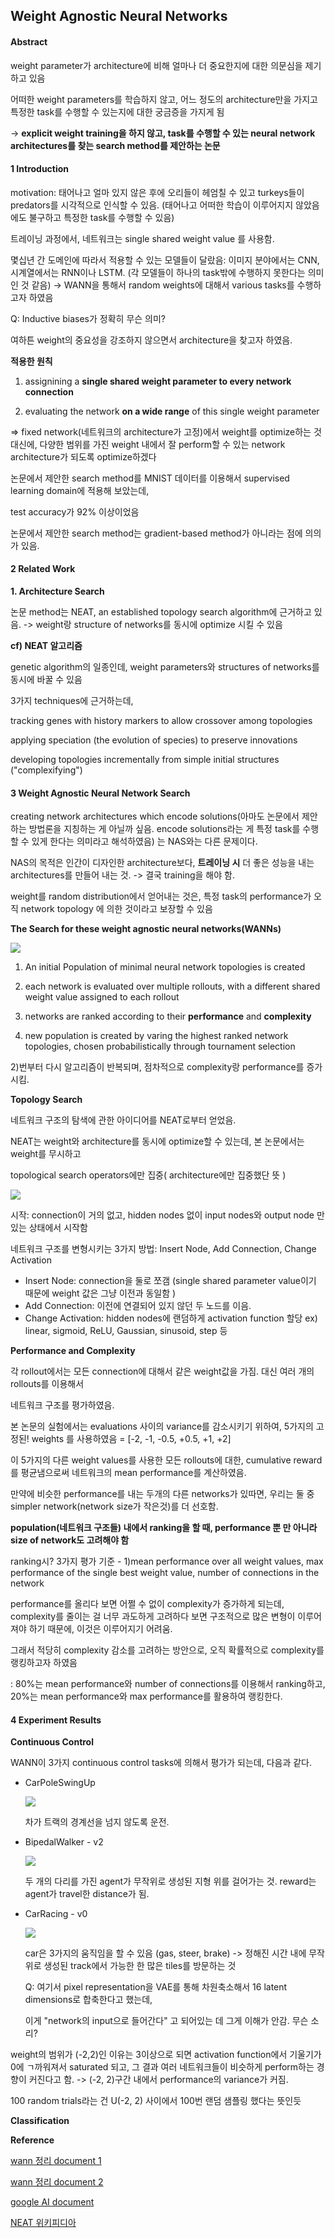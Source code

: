 ## Weight Agnostic Neural Networks  



#### Abstract 

weight parameter가 architecture에 비해 얼마나 더 중요한지에 대한 의문심을 제기하고 있음 

어떠한 weight parameters를 학습하지 않고, 어느 정도의 architecture만을 가지고 특정한 task를 수행할 수 있는지에 대한 궁금증을 가지게 됨  

-> __explicit weight training을 하지 않고, task를 수행할 수 있는 neural network architectures를 찾는 search method를 제안하는 논문__        



#### 1 Introduction    

motivation: 태어나고 얼마 있지 않은 후에 오리들이 헤엄칠 수 있고 turkeys들이 predators를 시각적으로 인식할 수 있음. (태어나고 어떠한 학습이 이루어지지 않았음에도 불구하고 특정한 task를 수행할 수 있음)    

트레이닝 과정에서, 네트워크는 single shared weight value 를 사용함.  

몇십년 간 도메인에 따라서 적용할 수 있는 모델들이 달랐음: 이미지 분야에서는 CNN, 시계열에서는 RNN이나 LSTM. (각 모델들이 하나의 task밖에 수행하지 못한다는 의미인 것 같음)   -> WANN을 통해서 random weights에 대해서 various tasks를 수행하고자 하였음    

Q: Inductive biases가 정확히 무슨 의미?   



여하튼 weight의 중요성을 강조하지 않으면서 architecture을 찾고자 하였음. 

__적용한 원칙__   

1) assignining a __single shared weight parameter to every network connection__       

2) evaluating the network __on a wide range__ of this single weight parameter       

=> fixed network(네트워크의 architecture가 고정)에서 weight를 optimize하는 것 대신에, 다양한 범위를 가진 weight 내에서 잘 perform할 수 있는 network architecture가 되도록 optimize하겠다   



논문에서 제안한 search method를 MNIST 데이터를 이용해서 supervised learning domain에 적용해 보았는데,

test accuracy가 92% 이상이었음    



논문에서 제안한  search method는 gradient-based method가 아니라는 점에 의의가 있음.    



#### 2 Related Work    



__1. Architecture Search__     

논문 method는 NEAT, an established topology search algorithm에 근거하고 있음. -> weight랑 structure of networks를 동시에 optimize 시킬 수 있음   

__cf) NEAT 알고리즘__  

genetic algorithm의 일종인데, weight parameters와 structures of networks를 동시에 바꿀 수 있음  

3가지 techniques에 근거하는데, 

tracking genes with history markers to allow crossover among topologies     

applying speciation (the evolution of species) to preserve innovations    

developing topologies incrementally from simple initial structures ("complexifying")  







#### 3 Weight Agnostic Neural Network Search  

creating network architectures which encode solutions(아마도 논문에서 제안하는 방법론을 지칭하는 게 아닐까 싶음. encode solutions라는 게 특정 task를 수행할 수 있게 한다는 의미라고 해석하였음) 는 NAS와는 다른 문제이다.   



NAS의 목적은 인간이 디자인한 architecture보다, __트레이닝 시__ 더 좋은 성능을 내는 architectures를 만들어 내는 것.  -> 결국 training을 해야 함.     



weight를 random distribution에서 얻어내는 것은, 특정 task의 performance가 오직 network topology 에 의한 것이라고 보장할 수 있음 





__The Search for these weight agnostic neural networks(WANNs)__    



![](image8.png)        

1) An initial Population of minimal neural network topologies is created

2) each network is evaluated over multiple rollouts, with a different shared weight value assigned to each rollout  

3) networks are ranked according to their __performance__  and __complexity__      

4) new population is created by varing the highest ranked network topologies, chosen probabilistically through tournament selection   



2)번부터 다시 알고리즘이 반복되며, 점차적으로 complexity랑 performance를 증가시킴.    



__Topology Search__   

네트워크 구조의 탐색에 관한 아이디어를 NEAT로부터 얻었음.   

NEAT는 weight와 architecture를 동시에 optimize할 수 있는데, 본 논문에서는 weight를 무시하고 

topological search operators에만 집중( architecture에만 집중했단 뜻 )    



![](image2.png)  



시작: connection이 거의 없고, hidden nodes 없이 input nodes와 output node 만 있는 상태에서 시작함   

네트워크 구조를 변형시키는 3가지 방법: Insert Node, Add Connection, Change Activation  

-  Insert Node: connection을 둘로 쪼갬 (single shared parameter value이기 때문에 weight 값은 그냥 이전과 동일함 )  
- Add Connection: 이전에 연결되어 있지 않던 두 노드를 이음.  
- Change Activation: hidden nodes에 랜덤하게 activation function 할당   ex) linear, sigmoid, ReLU, Gaussian, sinusoid, step 등   



__Performance and Complexity__   

각 rollout에서는 모든 connection에 대해서 같은 weight값을 가짐. 대신 여러 개의 rollouts를 이용해서

네트워크 구조를 평가하였음.  

본 논문의 실험에서는 evaluations 사이의 variance를 감소시키기 위하여, 5가지의 고정된! weights 를 사용하였음 = [-2, -1, -0.5, +0.5, +1, +2]   

이 5가지의 다른 weight values를 사용한 모든 rollouts에 대한, cumulative reward를 평균냄으로써 네트워크의 mean performance를 계산하였음.   



만약에 비슷한 performance를 내는 두개의 다른 networks가 있따면, 우리는 둘 중 simpler network(network size가 작은것)를 더 선호함.     

__population(네트워크 구조들) 내에서 ranking을 할 때, performance 뿐 만 아니라 size of network도 고려해야 함__     

ranking시? 3가지 평가 기준 - 1)mean performance over all weight values, max performance of the single best weight value, number of connections in the network    



performance를 올리다 보면 어쩔 수 없이 complexity가 증가하게 되는데, complexity를 줄이는 걸 너무 과도하게 고려하다 보면 구조적으로 많은 변형이 이루어져야 하기 때문에, 이것은 이루어지기 어려움.   

그래서 적당히 complexity 감소를 고려하는 방안으로, 오직 확률적으로 complexity를 랭킹하고자 하였음

: 80%는 mean performance와 number of connections를 이용해서 ranking하고, 20%는 mean performance와 max performance를 활용하여 랭킹한다.       



#### 4 Experiment Results       

__Continuous Control__     

WANN이 3가지 continuous control tasks에 의해서 평가가 되는데, 다음과 같다.

- CarPoleSwingUp  

  ![](CartPoleSwingUp.png)       

  차가 트랙의 경계선을 넘지 않도록 운전. 

- BipedalWalker - v2    

  ![](BipedalWalker_v2.png)     

  두 개의 다리를 가진 agent가 무작위로 생성된 지형 위를 걸어가는 것. reward는 agent가 travel한 distance가 됨. 

- CarRacing - v0    

  ![](CarRacing_v0.png)      

  car은 3가지의 움직임을 할 수 있음 (gas, steer, brake) -> 정해진 시간 내에 무작위로 생성된 track에서 가능한 한 많은 tiles를 방문하는 것    

  

  Q: 여기서 pixel representation을 VAE를 통해 차원축소해서 16 latent dimensions로 합축한다고 했는데,

  이게 "network의 input으로 들어간다" 고 되어있는 데 그게 이해가 안감. 무슨 소리?   

  







weight의 범위가 (-2,2)인 이유는 3이상으로 되면 activation function에서 기울기가 0에 ㄱ까워져서 saturated 되고, 그 결과 여러 네트워크들이 비슷하게 perform하는 경향이 커진다고 함.  -> (-2, 2)구간 내에서 performance의 variance가 커짐.    

100 random trials라는 건 U(-2, 2) 사이에서 100번 랜덤 샘플링 했다는 뜻인듯   



__Classification__     















__Reference__       

[wann 정리 document 1](<https://towardsdatascience.com/weight-agnostic-neural-networks-fce8120ee829>)     

[wann 정리 document 2](<https://weightagnostic.github.io/>)   

[google AI document](<https://ai.googleblog.com/2019/08/exploring-weight-agnostic-neural.html?fbclid=IwAR3G6pvTEsFf-1AUSrIh1iCjnaOnzlQgRh9BSZjANjMMkZDApwx50SeEA-Y>)  

[NEAT 위키피디아](<https://en.wikipedia.org/wiki/Neuroevolution_of_augmenting_topologies>)   














